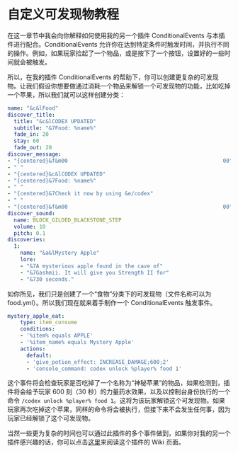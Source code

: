 # 自定义可发现物教程

在这一章节中我会向你解释如何使用我的另一个插件 ConditionalEvents 与本插件进行配合。ConditionalEvents 允许你在达到特定条件时触发时间，并执行不同的操作。例如，如果玩家捡起了一个物品，或是按下了一个按钮，设置好的一些时间就会被触发。

所以，在我的插件 ConditionalEvents 的帮助下，你可以创建更复杂的可发现物。让我们假设你想要做通过消耗一个物品来解锁一个可发现物的功能，比如吃掉一个苹果，所以我们就可以这样创建分类：
```YAML
name: "&c&lFood"
discover_title:
  title: "&c&lCODEX UPDATED"
  subtitle: "&7Food: %name%"
  fade_in: 20
  stay: 60
  fade_out: 20
discover_message:
- "{centered}&f&m00                                                 00"
- " "
- "{centered}&c&lCODEX UPDATED"
- "{centered}&7Food: %name%"
- " "
- "{centered}&7Check it now by using &e/codex"
- " "
- "{centered}&f&m00                                                 00"
discover_sound:
  name: BLOCK_GILDED_BLACKSTONE_STEP
  volume: 10
  pitch: 0.1
discoveries:
  1:
    name: "&a&lMystery Apple"
    lore:
    - "&7A mysterious apple found in the cave of"
    - "&7Gashmii. It will give you Strength II for"
    - "&730 seconds."
```

如你所见，我们只是创建了一个“食物”分类下的可发现物（文件名称可以为 food.yml）。所以我们现在就来着手制作一个 ConditionalEvents 触发事件。
```YAML
mystery_apple_eat:
    type: item_consume
    conditions:
    - '%item% equals APPLE'
    - '%item_name% equals Mystery Apple'
    actions:
      default:
      - 'give_potion_effect: INCREASE_DAMAGE;600;2'
      - 'console_command: codex unlock %player% food 1'
```

这个事件将会检查玩家是否吃掉了一个名称为“神秘苹果”的物品，如果检测到，插件将会给予玩家 600 刻（30 秒）的力量药水效果，以及以控制台身份执行的一个命令 `/codex unlock %player% food 1`。这将为该玩家解锁这个可发现物。如果玩家再次吃掉这个苹果，同样的命令将会被执行，但接下来不会发生任何事，因为玩家已经解锁了这个可发现物。

当然一些更为复杂的时间也可以通过此插件的多个事件做到，如果你对我的另一个插件感兴趣的话，你可以点击[这里](https://ajneb97.gitbook.io/conditionalevents/)来阅读这个插件的 Wiki 页面。